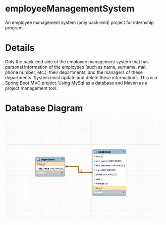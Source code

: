 # employeeManagementSystem
An employee management system (only back-end) project for internship program.

# Details
Only the back-end side of the employee management system that has personal information of the employees (such as name, surname, mail, phone number, etc.), their departments, and the managers of these departments. System must update and delete these informations. This is a Spring Boot MVC project. Using MySql as a database and Maven as a project management tool.

# Database Diagram
![](documents/database_diagram.png)

